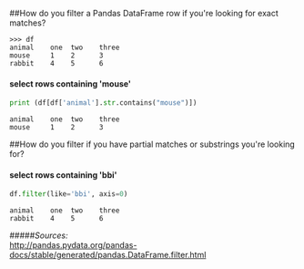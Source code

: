 ##How do you filter a Pandas DataFrame row if you're looking for exact matches?  

```
>>> df
animal    one  two    three
mouse     1    2      3
rabbit    4    5      6
```

#### select rows containing 'mouse'

```python
print (df[df['animal'].str.contains("mouse")])
```
```
animal    one  two    three
mouse     1    2      3
```

##How do you filter if you have partial matches or substrings you're looking for?  

#### select rows containing 'bbi'

```python
df.filter(like='bbi', axis=0)
```
```
animal    one  two    three
rabbit    4    5      6
```


#####*Sources:*  
<http://pandas.pydata.org/pandas-docs/stable/generated/pandas.DataFrame.filter.html>  